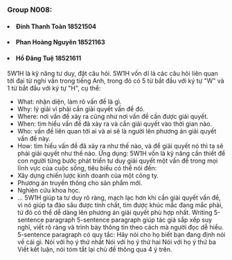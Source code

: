 ### Group N008:
#### <li>Đinh Thanh Toàn 18521504</li>
#### <li>Phan Hoàng Nguyên 18521163</li>
#### <li>Hồ Đăng Tuệ 18521611</li>

5W1H là kỹ năng tư duy, đặt câu hỏi.
5W1H vốn dĩ là các câu hỏi liên quan tới đại từ nghi vấn trong tiếng Anh, trong đó có 5 từ bắt đầu với ký tự "W" và 1 từ bắt đầu với ký tự "H", cụ thể:
- What: nhận diện, làm rõ vấn đề là gì.
- Why: lý giải vì phải cần giải quyết vấn đề đó.
- Where: nơi vấn đề xảy ra cũng như nơi vấn đề cần được giải quyết.
- When: tìm hiểu vấn đề đã xảy ra và cần giải quyết vào thời gian nào.
- Who: vấn đề liên quan tới ai và ai sẽ là người lên phương án giải quyết vấn đề này.
- How: tìm hiểu vấn đề đã xảy ra như thế nào, và để giải quyết nó thì ta sẽ phải giải quyết như thế nào.
Ứng dụng: 5W1H vốn là kỹ năng cần thiết để con người từng bước phát triển tư duy giải quyết một vấn đề trong mọi lĩnh vực của cuộc sống, tiêu biểu có thể nói đến:
- Xây dựng chiến lược kinh doanh của một công ty.
- Phương án truyền thông cho sản phẩm mới.
- Nghiên cứu khoa học.
- ...
5W1H giúp ta tư duy rõ ràng, mạch lạc hơn khi cần giải quyết vấn đề, vì nó giúp ta đào sâu được tính chất, tìm được khúc mắc đang mắc phải, từ đó có thể dễ dàng lên phương án giải quyết phù hợp nhất.
Writing 5-sentence paragraph
5-sentence paragraph giúp tác giả sắp xếp suy nghĩ, viết rõ ràng và trình bày thông tin theo cách mà người đọc dễ hiểu.
5-sentence paragraph có quy tắc:
Hãy nói cho họ biết bạn đang định nói về cái gì.
Nói với họ ý thứ nhất
Nói với họ ý thứ hai
Nói với họ ý thứ ba
Viết kết luận, nói tóm tắt lại chủ đề thông qua 4 ý trên.

